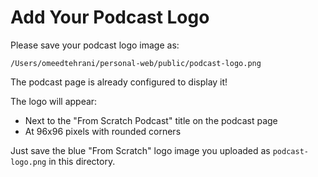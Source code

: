 # Add Your Podcast Logo

Please save your podcast logo image as:

`/Users/omeedtehrani/personal-web/public/podcast-logo.png`

The podcast page is already configured to display it!

The logo will appear:
- Next to the "From Scratch Podcast" title on the podcast page
- At 96x96 pixels with rounded corners

Just save the blue "From Scratch" logo image you uploaded as `podcast-logo.png` in this directory.
